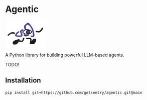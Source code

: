 # Agentic

<img src="agentic.png" alt="Agentic Logo" width="128">

A Python library for building powerful LLM-based agents.

TODO!

## Installation

```bash
pip install git+https://github.com/getsentry/agentic.git@main
```
